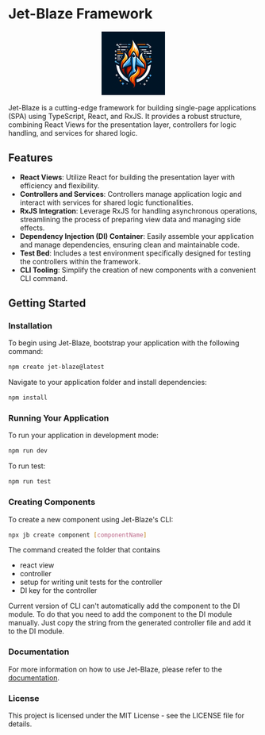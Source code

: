 # Jet-Blaze Framework

<p align="center">
  <img src="https://github.com/readdle/jet-blaze/blob/main/assets/logo/jet-blaze-logo-128x128.png?raw=true" alt="Jet-Blaze Logo"/>
</p>

Jet-Blaze is a cutting-edge framework for building single-page applications (SPA) using TypeScript, React, and RxJS. It
provides a robust structure, combining React Views for the presentation layer, controllers for logic handling, and
services for shared logic.

## Features

- **React Views**: Utilize React for building the presentation layer with efficiency and flexibility.
- **Controllers and Services**: Controllers manage application logic and interact with services for shared logic
  functionalities.
- **RxJS Integration**: Leverage RxJS for handling asynchronous operations, streamlining the process of preparing view
  data and managing side effects.
- **Dependency Injection (DI) Container**: Easily assemble your application and manage dependencies, ensuring clean and
  maintainable code.
- **Test Bed**: Includes a test environment specifically designed for testing the controllers within the framework.
- **CLI Tooling**: Simplify the creation of new components with a convenient CLI command.

## Getting Started

### Installation

To begin using Jet-Blaze, bootstrap your application with the following command:

```bash
npm create jet-blaze@latest
```

Navigate to your application folder and install dependencies:

```bash
npm install
```

### Running Your Application

To run your application in development mode:

```bash
npm run dev
``` 

To run test:

```bash
npm run test
```

### Creating Components

To create a new component using Jet-Blaze's CLI:

```bash
npx jb create component [componentName]
```

The command created the folder that contains

- react view
- controller
- setup for writing unit tests for the controller
- DI key for the controller

Current version of CLI can't automatically add the component to the DI module.
To do that you need to add the component to the DI module manually.
Just copy the string from the generated controller file and add it to the DI module.

### Documentation

For more information on how to use Jet-Blaze, please refer to the [documentation](https://readdle.github.io/jet-blaze/).

### License

This project is licensed under the MIT License - see the LICENSE file for details.
